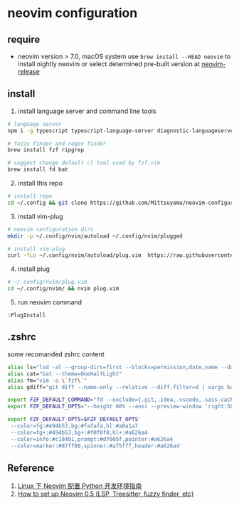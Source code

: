 # neovim configuration

## require

- neovim version > 7.0, macOS system use `brew install --HEAD neovim` to install nightly neovim or select determined pre-built version at [neovim-release](https://github.com/neovim/neovim/releases/tag/v0.7.0)

## install

1. install language server and command line tools

```bash
# language server
npm i -g typescript typescript-language-server diagnostic-languageserver

# fuzzy finder and regex finder
brew install fzf ripgrep

# suggest change default cl tool used by fzf.vim
brew install fd bat
```

2. install this repo

```bash
# install repo
cd ~/.config && git clone https://github.com/Mittsuyama/neovim-configuration.git nvim
```

3. install vim-plug

```bash
# neovim configuration dirs
mkdir -p ~/.config/nvim/autoload ~/.config/nvim/plugged

# install vim-plug
curl -fLo ~/.config/nvim/autoload/plug.vim  https://raw.githubusercontent.com/junegunn/vim-plug/master/plug.vim
```

4. install plug

```bash
# ~/.config/nvim/plug.vim
cd ~/.config/nvim/ && nvim plug.vim
```

5. run neovim command

```vim
:PlugInstall
```

## .zshrc

some recomanded zshrc content

```zsh
alias ls="lsd -al --group-dirs=first --blocks=permission,date,name --date=relative"
alias cat="bat --theme=OneHalfLight"
alias fm="vim -o \`fzf\`"
alias gdiff="git diff --name-only --relative --diff-filter=d | xargs bat --theme=OneHalfLight --diff"

export FZF_DEFAULT_COMMAND="fd --exclude={.git,.idea,.vscode,.sass-cache,node_modules,build} --type f -H"
export FZF_DEFAULT_OPTS="--height 60% --ansi --preview-window 'right:50%' --preview 'bat --color=always --theme=OneHalfLight --style=header,grid,numbers --diff {}'"

export FZF_DEFAULT_OPTS=$FZF_DEFAULT_OPTS'
 --color=fg:#494b53,bg:#fafafa,hl:#a0a1a7
 --color=fg+:#494b53,bg+:#f0f0f0,hl+:#a626a4
 --color=info:#c18401,prompt:#d7005f,pointer:#a626a4
 --color=marker:#87ff00,spinner:#af5fff,header:#a626a4'
```

## Reference

1. [Linux 下 Neovim 配置 Python 开发环境指南](https://jdhao.github.io/2018/09/05/centos_nvim_install_use_guide/)
2. [How to set up Neovim 0.5 (LSP, Treesitter, fuzzy finder, etc)](https://www.youtube.com/watch?v=FW2X1CXrU1w)
